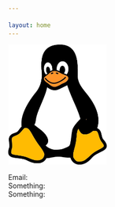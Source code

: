 ```yaml
---

layout: home
---
```

<img src="tux.jpg" alt="drawing" width="200"/>

Email:\
Something:\
Something: